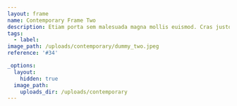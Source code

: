 ```yaml
---
layout: frame
name: Contemporary Frame Two
description: Etiam porta sem malesuada magna mollis euismod. Cras justo odio, dapibus ac facilisis in, egestas eget quam. Aenean lacinia bibendum nulla sed consectetur. Donec sed odio dui. Maecenas sed diam eget risus varius blandit sit amet non magna.
tags:
  - label:
image_path: /uploads/contemporary/dummy_two.jpeg
reference: '#34'

_options:
  layout:
    hidden: true
  image_path:
    uploads_dir: /uploads/contemporary
---
```

